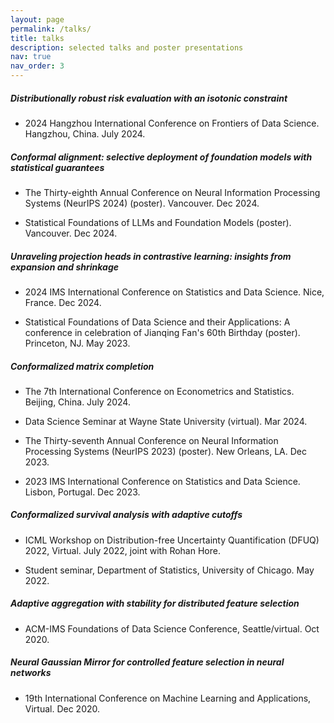 ```yaml
---
layout: page
permalink: /talks/
title: talks
description: selected talks and poster presentations
nav: true
nav_order: 3
---
```



##### Distributionally robust risk evaluation with an isotonic constraint

- 2024 Hangzhou International Conference on Frontiers of Data Science. Hangzhou, China. July 2024.

##### Conformal alignment: selective deployment of foundation models with statistical guarantees

- The Thirty-eighth Annual Conference on Neural Information Processing Systems (NeurIPS 2024) (poster). Vancouver. Dec 2024.

- Statistical Foundations of LLMs and Foundation Models (poster). Vancouver. Dec 2024.

##### Unraveling projection heads in contrastive learning: insights from expansion and shrinkage

- 2024 IMS International Conference on Statistics and Data Science. Nice, France. Dec 2024.

- Statistical Foundations of Data Science and their Applications: A conference in celebration of Jianqing Fan's 60th Birthday (poster). Princeton, NJ. May 2023.

##### Conformalized matrix completion

- The 7th International Conference on Econometrics and Statistics. Beijing, China. July 2024.

- Data Science Seminar at Wayne State University (virtual). Mar 2024.

- The Thirty-seventh Annual Conference on Neural Information Processing Systems (NeurIPS 2023) (poster). New Orleans, LA. Dec 2023.

- 2023 IMS International Conference on Statistics and Data Science. Lisbon, Portugal. Dec 2023.


##### Conformalized survival analysis with adaptive cutoffs

- ICML Workshop on Distribution-free Uncertainty Quantification (DFUQ) 2022, Virtual. July 2022, joint with Rohan Hore.

- Student seminar, Department of Statistics, University of Chicago. May 2022.

##### Adaptive aggregation with stability for distributed feature selection
 
- ACM-IMS Foundations of Data Science
Conference, Seattle/virtual. Oct 2020.

##### Neural Gaussian Mirror for controlled feature selection in neural networks

- 19th International Conference on
Machine Learning and Applications, Virtual. Dec 2020.



